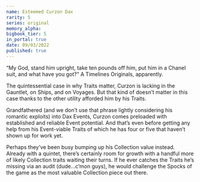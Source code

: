 ```yaml
---
name: Esteemed Curzon Dax
rarity: 5
series: original
memory_alpha:
bigbook_tier: 5
in_portal: true
date: 09/03/2022
published: true
---
```


“My God, stand him upright, take ten pounds off him, put him in a Chanel suit, and what have you got?” A Timelines Originals, apparently.

The quintessential case in why Traits matter, Curzon is lacking in the Gauntlet, on Ships, and on Voyages. But that kind of doesn’t matter in this case thanks to the other utility afforded him by his Traits.

Grandfathered (and we don’t use that phrase lightly considering his romantic exploits) into Dax Events, Curzon comes preloaded with established and reliable Event potential. And that’s even before getting any help from his Event-viable Traits of which he has four or five that haven’t shown up for work yet.

Perhaps they’ve been busy bumping up his Collection value instead. Already with a quintet, there’s certainly room for growth with a handful more of likely Collection traits waiting their turns. If he ever catches the Traits he’s missing via an audit (dude…c’mon guys), he would challenge the Spocks of the game as the most valuable Collection piece out there.
